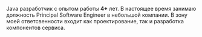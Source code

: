 Java разработчик с опытом работы **4+** лет. В настоящее время занимаю должность Principal Software Engineer в небольшой компании. В зону моей ответсвенности входит как проектирование, так и разработка компонентов сервиса.